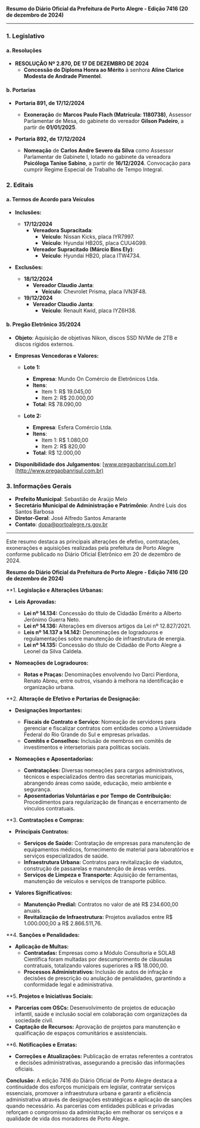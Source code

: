**Resumo do Diário Oficial da Prefeitura de Porto Alegre - Edição 7416 (20 de dezembro de 2024)**

---

### **1. Legislativo**

#### **a. Resoluções**
- **RESOLUÇÃO Nº 2.870, DE 17 DE DEZEMBRO DE 2024**
  - **Concessão do Diploma Honra ao Mérito** à senhora **Aline Clarice Modesta de Andrade Pimentel**.

#### **b. Portarias**
- **Portaria 891, de 17/12/2024**
  - **Exoneração** de **Marcos Paulo Flach (Matrícula: 1180738)**, Assessor Parlamentar de Mesa, do gabinete do vereador **Gilson Padeiro**, a partir de **01/01/2025**.
  
- **Portaria 892, de 17/12/2024**
  - **Nomeação** de **Carlos Andre Severo da Silva** como Assessor Parlamentar de Gabinete I, lotado no gabinete da vereadora **Psicóloga Tanise Sabino**, a partir de **16/12/2024**. Convocação para cumprir Regime Especial de Trabalho de Tempo Integral.

### **2. Editais**

#### **a. Termos de Acordo para Veículos**
- **Inclusões:**
  - **17/12/2024**
    - **Vereadora Supracitada**:
      - **Veículo**: Nissan Kicks, placa IYR7997.
      - **Veículo**: Hyundai HB20S, placa CUU4G99.
    - **Vereador Supracitado (Márcio Bins Ely)**:
      - **Veículo**: Hyundai HB20, placa ITW4734.

- **Exclusões:**
  - **18/12/2024**
    - **Vereador Claudio Janta**:
      - **Veículo**: Chevrolet Prisma, placa IVN3F48.
  - **19/12/2024**
    - **Vereador Claudio Janta**:
      - **Veículo**: Renault Kwid, placa IYZ6H38.

#### **b. Pregão Eletrônico 35/2024**
- **Objeto**: Aquisição de objetivas Nikon, discos SSD NVMe de 2TB e discos rígidos externos.
  
- **Empresas Vencedoras e Valores:**
  - **Lote 1:**
    - **Empresa**: Mundo On Comércio de Eletrônicos Ltda.
    - **Itens**:
      - Item 1: R$ 19.045,00
      - Item 2: R$ 20.000,00
    - **Total**: R$ 78.090,00

  - **Lote 2:**
    - **Empresa**: Esfera Comércio Ltda.
    - **Itens**:
      - Item 1: R$ 1.080,00
      - Item 2: R$ 820,00
    - **Total**: R$ 12.000,00

- **Disponibilidade dos Julgamentos**: [www.pregaobanrisul.com.br](http://www.pregaobanrisul.com.br)

### **3. Informações Gerais**
- **Prefeito Municipal**: Sebastião de Araújo Melo
- **Secretário Municipal de Administração e Patrimônio**: André Luis dos Santos Barbosa
- **Diretor-Geral**: José Alfredo Santos Amarante
- **Contato**: dopa@portoalegre.rs.gov.br

---

Este resumo destaca as principais alterações de efetivo, contratações, exonerações e aquisições realizadas pela prefeitura de Porto Alegre conforme publicado no Diário Oficial Eletrônico em 20 de dezembro de 2024.

**Resumo do Diário Oficial da Prefeitura de Porto Alegre - Edição 7416 (20 de dezembro de 2024)**

**1. **Legislação e Alterações Urbanas:**
- **Leis Aprovadas:**
  - **Lei nº 14.134:** Concessão do título de Cidadão Emérito a Alberto Jerônimo Guerra Neto.
  - **Lei nº 14.136:** Alterações em diversos artigos da Lei nº 12.827/2021.
  - **Leis nº 14.137 a 14.142:** Denominações de logradouros e regulamentações sobre manutenção de infraestrutura de energia.
  - **Lei nº 14.135:** Concessão do título de Cidadão de Porto Alegre a Leonel da Silva Caldela.
  
- **Nomeações de Logradouros:**
  - **Rotas e Praças:** Denominações envolvendo Ivo Darci Pierdona, Renato Abreu, entre outros, visando à melhora na identificação e organização urbana.

**2. **Alteraçõe de Efetivo e Portarias de Designação:**
- **Designações Importantes:**
  - **Fiscais de Contrato e Serviço:** Nomeação de servidores para gerenciar e fiscalizar contratos com entidades como a Universidade Federal do Rio Grande do Sul e empresas privadas.
  - **Comitês e Conselhos:** Inclusão de membros em comitês de investimentos e intersetoriais para políticas sociais.

- **Nomeações e Aposentadorias:**
  - **Contratações:** Diversas nomeações para cargos administrativos, técnicos e especializados dentro das secretarias municipais, abrangendo áreas como saúde, educação, meio ambiente e segurança.
  - **Aposentadorias Voluntárias e por Tempo de Contribuição:** Procedimentos para regularização de finanças e encerramento de vínculos contratuais.

**3. **Contratações e Compras:**
- **Principais Contratos:**
  - **Serviços de Saúde:** Contratação de empresas para manutenção de equipamentos médicos, fornecimento de material para laboratórios e serviços especializados de saúde.
  - **Infraestrutura Urbana:** Contratos para revitalização de viadutos, construção de passarelas e manutenção de áreas verdes.
  - **Serviços de Limpeza e Transporte:** Aquisição de ferramentas, manutenção de veículos e serviços de transporte público.

- **Valores Significativos:**
  - **Manutenção Predial:** Contratos no valor de até R$ 234.600,00 anuais.
  - **Revitalização de Infraestrutura:** Projetos avaliados entre R$ 1.000.000,00 a R$ 2.866.511,76.

**4. **Sanções e Penalidades:**
- **Aplicação de Multas:**
  - **Contratadas:** Empresas como a Módulo Consultoria e SOLAB Científica foram multadas por descumprimento de cláusulas contratuais, totalizando valores superiores a R$ 18.000,00.
  - **Processos Administrativos:** Inclusão de autos de infração e decisões de prescrição ou anulação de penalidades, garantindo a conformidade legal e administrativa.

**5. **Projetos e Iniciativas Sociais:**
- **Parcerias com OSCs:** Desenvolvimento de projetos de educação infantil, saúde e inclusão social em colaboração com organizações da sociedade civil.
- **Captação de Recursos:** Aprovação de projetos para manutenção e qualificação de espaços comunitários e assistenciais.

**6. **Notificações e Erratas:**
- **Correções e Atualizações:** Publicação de erratas referentes a contratos e decisões administrativas, assegurando a precisão das informações oficiais.

**Conclusão:**
A edição 7416 do Diário Oficial de Porto Alegre destaca a continuidade dos esforços municipais em legislar, contratar serviços essenciais, promover a infraestrutura urbana e garantir a eficiência administrativa através de designações estratégicas e aplicação de sanções quando necessário. As parcerias com entidades públicas e privadas reforçam o compromisso da administração em melhorar os serviços e a qualidade de vida dos moradores de Porto Alegre.